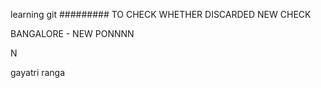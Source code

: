 learning git
#########
TO CHECK WHETHER DISCARDED
NEW CHECK


BANGALORE - NEW PONNNN

N

gayatri ranga
